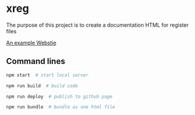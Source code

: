 # xreg 

The purpose of this project is to create a documentation HTML for register files

[An example Webstie](https://fgs76100.github.io/RegisterDashboard/)


## Command lines
```bash
npm start  # start local server

npm run build  # build code

npm run deploy  # publish to github page

npm run bundle  # bundle as one html file
```